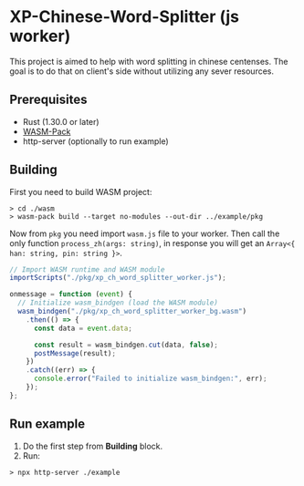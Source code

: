 # XP-Chinese-Word-Splitter (js worker)

This project is aimed to help with word splitting in chinese centenses. The goal is to do that on client's side without utilizing any sever resources.

## Prerequisites

- Rust (1.30.0 or later)
- [WASM-Pack](https://github.com/rustwasm/wasm-pack)
- http-server (optionally to run example)

## Building

First you need to build WASM project:

```
> cd ./wasm
> wasm-pack build --target no-modules --out-dir ../example/pkg
```

Now from `pkg` you need import `wasm.js` file to your worker. Then call the only function `process_zh(args: string)`, in response you will get an `Array<{ han: string, pin: string }>`.

```javascript
// Import WASM runtime and WASM module
importScripts("./pkg/xp_ch_word_splitter_worker.js");

onmessage = function (event) {
  // Initialize wasm_bindgen (load the WASM module)
  wasm_bindgen("./pkg/xp_ch_word_splitter_worker_bg.wasm")
    .then(() => {
      const data = event.data;

      const result = wasm_bindgen.cut(data, false);
      postMessage(result);
    })
    .catch((err) => {
      console.error("Failed to initialize wasm_bindgen:", err);
    });
};
```

## Run example

1. Do the first step from <b>Building</b> block.
2. Run:

```node-js
> npx http-server ./example
```
